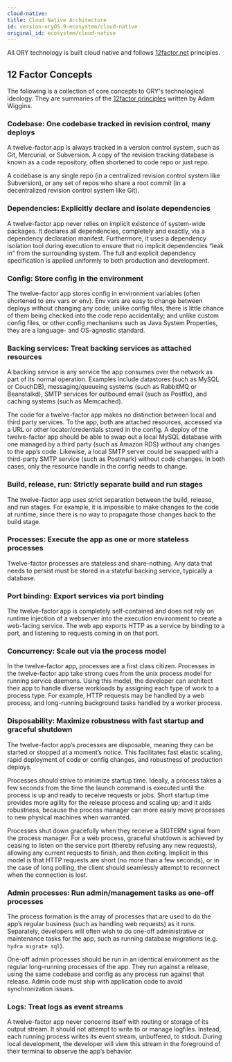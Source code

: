 ```yaml
---
cloud-native: 
title: Cloud Native Architecture
id: version-oryOS.9-ecosystem/cloud-native
original_id: ecosystem/cloud-native
---
```


All ORY technology is built cloud native and follows [12factor.net](https://www.12factor.net) principles.

## 12 Factor Concepts

The following is a collection of core concepts to ORY's technological ideology. They are summaries of the
[12factor principles](https://www.12factor.net) written by Adam Wiggins.

### Codebase: One codebase tracked in revision control, many deploys

A twelve-factor app is always tracked in a version control system, such as Git, Mercurial, or Subversion. A copy of the
revision tracking database is known as a code repository, often shortened to code repo or just repo.

A codebase is any single repo (in a centralized revision control system like Subversion), or any set of repos who share
a root commit (in a decentralized revision control system like Git).

### Dependencies: Explicitly declare and isolate dependencies

A twelve-factor app never relies on implicit existence of system-wide packages. It declares all dependencies,
completely and exactly, via a dependency declaration manifest. Furthermore, it uses a dependency isolation tool
during execution to ensure that no implicit dependencies “leak in” from the surrounding system. The full and explicit
dependency specification is applied uniformly to both production and development.

### Config: Store config in the environment

The twelve-factor app stores config in environment variables (often shortened to env vars or env). Env vars are easy
to change between deploys without changing any code; unlike config files, there is little chance of them being checked
into the code repo accidentally; and unlike custom config files, or other config mechanisms such as Java System
Properties, they are a language- and OS-agnostic standard.

### Backing services: Treat backing services as attached resources

A backing service is any service the app consumes over the network as part of its normal operation. Examples
include datastores (such as MySQL or CouchDB), messaging/queueing systems (such as RabbitMQ or Beanstalkd), SMTP
services for outbound email (such as Postfix), and caching systems (such as Memcached).

The code for a twelve-factor app makes no distinction between local and third party services. To the app, both are
attached resources, accessed via a URL or other locator/credentials stored in the config. A deploy of the twelve-factor
app should be able to swap out a local MySQL database with one managed by a third party (such as Amazon RDS) without
any changes to the app’s code. Likewise, a local SMTP server could be swapped with a third-party SMTP service
(such as Postmark) without code changes. In both cases, only the resource handle in the config needs to change.

### Build, release, run: Strictly separate build and run stages

The twelve-factor app uses strict separation between the build, release, and run stages. For example, it is
impossible to make changes to the code at runtime, since there is no way to propagate those changes back
to the build stage.

### Processes: Execute the app as one or more stateless processes

Twelve-factor processes are stateless and share-nothing. Any data that needs to persist must be stored
in a stateful backing service, typically a database.

### Port binding: Export services via port binding

The twelve-factor app is completely self-contained and does not rely on runtime injection of a webserver into
the execution environment to create a web-facing service. The web app exports HTTP as a service by binding to a
port, and listening to requests coming in on that port.

### Concurrency: Scale out via the process model

In the twelve-factor app, processes are a first class citizen. Processes in the twelve-factor app take strong
cues from the unix process model for running service daemons. Using this model, the developer can architect
their app to handle diverse workloads by assigning each type of work to a process type. For example, HTTP requests may
be handled by a web process, and long-running background tasks handled by a worker process.

### Disposability: Maximize robustness with fast startup and graceful shutdown

The twelve-factor app’s processes are disposable, meaning they can be started or stopped at a moment’s notice.
This facilitates fast elastic scaling, rapid deployment of code or config changes, and robustness of production deploys.

Processes should strive to minimize startup time. Ideally, a process takes a few seconds from the time the launch
command is executed until the process is up and ready to receive requests or jobs. Short startup time provides more
agility for the release process and scaling up; and it aids robustness, because the process manager can more easily
move processes to new physical machines when warranted.

Processes shut down gracefully when they receive a SIGTERM signal from the process manager. For a web process, graceful
shutdown is achieved by ceasing to listen on the service port (thereby refusing any new requests), allowing any current
requests to finish, and then exiting. Implicit in this model is that HTTP requests are short (no more than a few seconds),
or in the case of long polling, the client should seamlessly attempt to reconnect when the connection is lost.

### Admin processes: Run admin/management tasks as one-off processes

The process formation is the array of processes that are used to do the app’s regular business (such as handling web
requests) as it runs. Separately, developers will often wish to do one-off administrative or maintenance tasks for
the app, such as running database migrations (e.g. `hydra migrate sql`).

One-off admin processes should be run in an identical environment as the regular long-running processes of the app.
They run against a release, using the same codebase and config as any process run against that release. Admin code
must ship with application code to avoid synchronization issues.

### Logs: Treat logs as event streams

A twelve-factor app never concerns itself with routing or storage of its output stream. It should not attempt
to write to or manage logfiles. Instead, each running process writes its event stream, unbuffered, to stdout.
During local development, the developer will view this stream in the foreground of their terminal to observe
the app’s behavior.